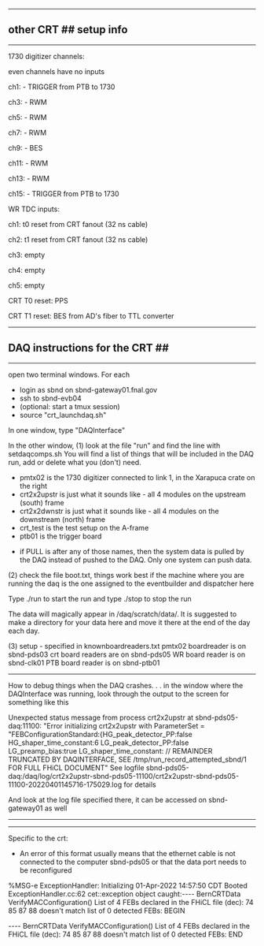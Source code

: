 
------------------------------
## other CRT \#\# setup info
-----------------------------

1730 digitizer channels:  

even channels have no inputs

ch1: - TRIGGER from PTB to 1730

ch3: - RWM

ch5: - RWM

ch7: - RWM

ch9: - BES

ch11: - RWM

ch13: - RWM

ch15: - TRIGGER from PTB to 1730

WR TDC inputs:

ch1: t0 reset from CRT fanout (32 ns cable)

ch2: t1 reset from CRT fanout (32 ns cable)

ch3: empty

ch4: empty

ch5: empty

CRT T0 reset: PPS

CRT T1 reset: BES from AD's fiber to TTL converter

------------------------------
## DAQ instructions for the CRT \#\#
-----------------------------

open two terminal windows.  For each 
 - login as sbnd on sbnd-gateway01.fnal.gov
 - ssh to sbnd-evb04
 - (optional: start a tmux session)
 - source "crt_launchdaq.sh" 
 
 In one window, type "DAQInterface"
 
 In the other window, 
 (1) look at the file "run" and find the line with setdaqcomps.sh
 You will find a list of things that will be included in the DAQ run, add or delete what you (don't) need. 
  - pmtx02 is the 1730 digitizer connected to link 1, in the Xarapuca crate on the right
  - crt2x2upstr is just what it sounds like - all 4 modules on the upstream (south) frame
  - crt2x2dwnstr is just what it sounds like - all 4 modules on the downstream (north) frame
  - crt_test is the test setup on the A-frame
  - ptb01 is the trigger board
   * if PULL is after any of those names, then the system data is pulled by the DAQ instead of pushed to the DAQ.  Only one system can push data.
   
(2) check the file boot.txt, things work best if the machine where you are running the daq is the one assigned to the eventbuilder and dispatcher here
 
 Type ./run to  start the run and type ./stop to stop the run
 
 The data will magically appear in /daq/scratch/data/.  It is suggested to make a directory for your data here and move it there at the end of the day each day.
 
 (3) setup - specified in knownboardreaders.txt 
 pmtx02 boardreader is on sbnd-pds03
 crt board readers are on sbnd-pds05
 WR board reader is on sbnd-clk01
 PTB board reader is on sbnd-ptb01
 
 ------------------
 How to debug things when the DAQ crashes. . . in the window where the DAQInterface was running, look through the output to the screen for something like this
 
Unexpected status message from process crt2x2upstr at sbnd-pds05-daq:11100:
"Error initializing crt2x2upstr with ParameterSet =
"FEBConfigurationStandard:{HG_peak_detector_PP:false
HG_shaper_time_constant:6 LG_peak_detector_PP:false LG_preamp_bias:true
LG_shaper_time_constant: // REMAINDER TRUNCATED BY DAQINTERFACE, SEE
/tmp/run_record_attempted_sbnd/1 FOR FULL FHiCL DOCUMENT"
See logfile sbnd-pds05-daq:/daq/log/crt2x2upstr-sbnd-pds05-11100/crt2x2upstr-sbnd-pds05-11100-20220401145716-175029.log for details

And look at the log file specified there, it can be accessed on sbnd-gateway01 as well

-------------------------------------------------
 
 
 --------------------
Specific to the crt:
 - An error of this format usually means that the ethernet cable is not connected to the computer sbnd-pds05 or that the data port needs to be reconfigured

%MSG-e ExceptionHandler:  Initializing 01-Apr-2022 14:57:50 CDT Booted ExceptionHandler.cc:62
cet::exception object caught:---- BernCRTData VerifyMACConfiguration() List of 4 FEBs declared 
in the FHiCL file (dec): 74 85 87 88 doesn't match list of 0 detected FEBs: BEGIN
  
---- BernCRTData VerifyMACConfiguration() List of 4 FEBs declared in the FHiCL file (dec): 74 85 87 88 doesn't match list of 0 detected FEBs: END
 
 






